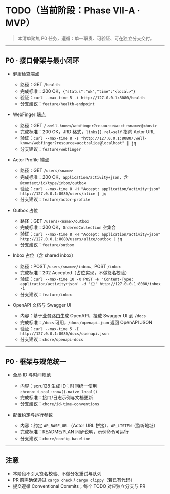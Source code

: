 # TODO（当前阶段：Phase VII-A · MVP）

> 本清单聚焦 P0 任务，遵循：单一职责、可验证、可在独立分支交付。

---

## P0 · 接口骨架与最小闭环

- 健康检查端点
  - 路径：GET `/health`
  - 完成标准：200 OK，`{"status":"ok","time":"<local>"}`
  - 验证：`curl --max-time 5 -i http://127.0.0.1:8080/health`
  - 分支建议：`feature/health-endpoint`

- WebFinger 端点
  - 路径：GET `/.well-known/webfinger?resource=acct:<name>@<host>`
  - 完成标准：200 OK，JRD 格式，`links[].rel=self` 指向 Actor URL
  - 验证：`curl --max-time 8 -s "http://127.0.0.1:8080/.well-known/webfinger?resource=acct:alice@localhost" | jq`
  - 分支建议：`feature/webfinger`

- Actor Profile 端点
  - 路径：GET `/users/<name>`
  - 完成标准：200 OK，`application/activity+json`，含 `@context/id/type/inbox/outbox`
  - 验证：`curl --max-time 8 -H "Accept: application/activity+json" http://127.0.0.1:8080/users/alice | jq`
  - 分支建议：`feature/actor-profile`

- Outbox 占位
  - 路径：GET `/users/<name>/outbox`
  - 完成标准：200 OK，`OrderedCollection` 空集合
  - 验证：`curl --max-time 8 -H "Accept: application/activity+json" http://127.0.0.1:8080/users/alice/outbox | jq`
  - 分支建议：`feature/outbox`

- Inbox 占位（含 shared inbox）
  - 路径：POST `/users/<name>/inbox`、POST `/inbox`
  - 完成标准：202 Accepted（占位实现，不做签名校验）
  - 验证：`curl --max-time 10 -X POST -H 'Content-Type: application/activity+json' -d '{}' http://127.0.0.1:8080/inbox -i`
  - 分支建议：`feature/inbox`

- OpenAPI 文档与 Swagger UI
  - 内容：基于业务路由生成 OpenAPI，挂载 Swagger UI 到 `/docs`
  - 完成标准：`/docs` 可用，`/docs/openapi.json` 返回 OpenAPI JSON
  - 验证：`curl --max-time 5 -I http://127.0.0.1:8080/docs/openapi.json`
  - 分支建议：`chore/openapi-docs`

---

## P0 · 框架与规范统一

- 全局 ID 与时间规范
  - 内容：scru128 生成 ID；时间统一使用 `chrono::Local::now().naive_local()`
  - 完成标准：接口/日志示例与文档更新
  - 分支建议：`chore/id-time-conventions`

- 配置约定与运行参数
  - 内容：约定 `AP_BASE_URL`（Actor URL 拼接）、`AP_LISTEN`（监听地址）
  - 完成标准：README/PLAN 同步说明，示例命令可运行
  - 分支建议：`chore/config-baseline`

---

## 注意

- 本阶段不引入签名校验、不做分发重试与队列
- PR 前需确保通过 `cargo check` / `cargo clippy`（若已有代码）
- 提交遵循 Conventional Commits；每个 TODO 对应独立分支与 PR
